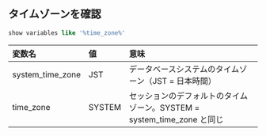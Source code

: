 ## タイムゾーンを確認
```sql
show variables like '%time_zone%'
```


|  変数名                            |  値       |  意味                  |
|:--------------------------------|:---------|:---------------------|
|  system_time_zone               |  JST     |  データベースシステムのタイムゾーン（JST = 日本時間）   |
|  time_zone                      |  SYSTEM  |  セッションのデフォルトのタイムゾーン。SYSTEM = system_time_zone と同じ  |




